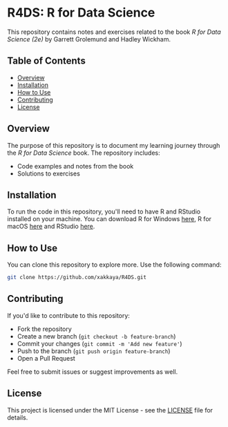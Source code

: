 # R4DS: R for Data Science

This repository contains notes and exercises related to the book *R for Data Science (2e)* by Garrett Grolemund and Hadley Wickham.

## Table of Contents
- [Overview](#overview)
- [Installation](#installation)
- [How to Use](#how-to-use)
- [Contributing](#contributing)
- [License](#license)

## Overview
The purpose of this repository is to document my learning journey through the *R for Data Science* book. The repository includes:
- Code examples and notes from the book
- Solutions to exercises

## Installation
To run the code in this repository, you'll need to have R and RStudio installed on your machine.
You can download R for Windows [here](https://cran.r-project.org/bin/windows/base/), R for macOS [here](https://cran.r-project.org/bin/macosx/)
and RStudio [here](https://rstudio.com/products/rstudio/download/).

## How to Use
You can clone this repository to explore more. Use the following command:

```bash
git clone https://github.com/xakkaya/R4DS.git
```

## Contributing
If you'd like to contribute to this repository:
- Fork the repository
- Create a new branch (`git checkout -b feature-branch`)
- Commit your changes (`git commit -m 'Add new feature'`)
- Push to the branch (`git push origin feature-branch`)
- Open a Pull Request

Feel free to submit issues or suggest improvements as well.

## License
This project is licensed under the MIT License - see the [LICENSE](LICENSE) file for details.
